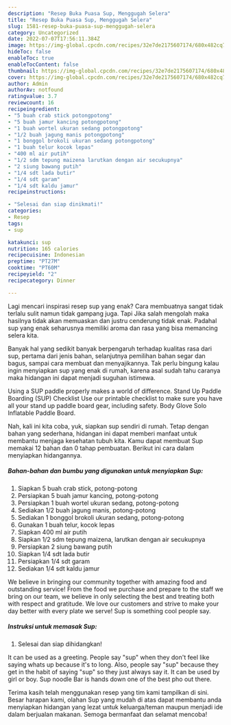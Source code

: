 ```yaml
---
description: "Resep Buka Puasa Sup, Menggugah Selera"
title: "Resep Buka Puasa Sup, Menggugah Selera"
slug: 1581-resep-buka-puasa-sup-menggugah-selera
category: Uncategorized
date: 2022-07-07T17:56:11.384Z
image: https://img-global.cpcdn.com/recipes/32e7de2175607174/680x482cq70/sup-foto-resep-utama.jpg
hideToc: false
enableToc: true
enableTocContent: false
thumbnail: https://img-global.cpcdn.com/recipes/32e7de2175607174/680x482cq70/sup-foto-resep-utama.jpg
cover: https://img-global.cpcdn.com/recipes/32e7de2175607174/680x482cq70/sup-foto-resep-utama.jpg
author: Admin
authorAv: notfound
ratingvalue: 3.7
reviewcount: 16
recipeingredient:
- "5 buah crab stick potongpotong"
- "5 buah jamur kancing potongpotong"
- "1 buah wortel ukuran sedang potongpotong"
- "1/2 buah jagung manis potongpotong"
- "1 bonggol brokoli ukuran sedang potongpotong"
- "1 buah telur kocok lepas"
- "400 ml air putih"
- "1/2 sdm tepung maizena larutkan dengan air secukupnya"
- "2 siung bawang putih"
- "1/4 sdt lada butir"
- "1/4 sdt garam"
- "1/4 sdt kaldu jamur"
recipeinstructions:

- "Selesai dan siap dinikmati!"
categories:
- Resep
tags:
- sup

katakunci: sup 
nutrition: 165 calories
recipecuisine: Indonesian
preptime: "PT27M"
cooktime: "PT60M"
recipeyield: "2"
recipecategory: Dinner

---
```



Lagi mencari inspirasi resep sup yang enak? Cara membuatnya sangat tidak terlalu sulit namun tidak gampang juga. Tapi Jika salah mengolah maka hasilnya tidak akan memuaskan dan justru cenderung tidak enak. Padahal sup yang enak seharusnya memiliki aroma dan rasa yang bisa memancing selera kita.


Banyak hal yang sedikit banyak berpengaruh terhadap kualitas rasa dari sup, pertama dari jenis bahan, selanjutnya pemilihan bahan segar dan bagus, sampai cara membuat dan menyajikannya. Tak perlu bingung kalau ingin menyiapkan sup yang enak di rumah, karena asal sudah tahu caranya maka hidangan ini dapat menjadi suguhan istimewa.

Using a SUP paddle properly makes a world of difference. Stand Up Paddle Boarding (SUP) Checklist Use our printable checklist to make sure you have all your stand up paddle board gear, including safety. Body Glove Solo Inflatable Paddle Board.


Nah, kali ini kita coba, yuk, siapkan sup sendiri di rumah. Tetap dengan bahan yang sederhana, hidangan ini dapat memberi manfaat untuk membantu menjaga kesehatan tubuh kita. Kamu dapat membuat Sup memakai 12 bahan dan 0 tahap pembuatan. Berikut ini cara dalam menyiapkan hidangannya.

<!--inarticleads1-->

##### Bahan-bahan dan bumbu yang digunakan untuk menyiapkan Sup:

1. Siapkan 5 buah crab stick, potong-potong
1. Persiapkan 5 buah jamur kancing, potong-potong
1. Persiapkan 1 buah wortel ukuran sedang, potong-potong
1. Sediakan 1/2 buah jagung manis, potong-potong
1. Sediakan 1 bonggol brokoli ukuran sedang, potong-potong
1. Gunakan 1 buah telur, kocok lepas
1. Siapkan 400 ml air putih
1. Siapkan 1/2 sdm tepung maizena, larutkan dengan air secukupnya
1. Persiapkan 2 siung bawang putih
1. Siapkan 1/4 sdt lada butir
1. Persiapkan 1/4 sdt garam
1. Sediakan 1/4 sdt kaldu jamur


We believe in bringing our community together with amazing food and outstanding service! From the food we purchase and prepare to the staff we bring on our team, we believe in only selecting the best and treating both with respect and gratitude. We love our customers and strive to make your day better with every plate we serve! Sup is something cool people say. 

<!--inarticleads2-->

##### Instruksi untuk memasak Sup:


1. Selesai dan siap dihidangkan!

It can be used as a greeting. People say &#34;sup&#34; when they don&#39;t feel like saying whats up because it&#39;s to long. Also, people say &#34;sup&#34; because they get in the habit of saying &#34;sup&#34; so they just always say it. It can be used by girl or boy. Sup noodle Bar is hands down one of the best pho out there. 

Terima kasih telah menggunakan resep yang tim kami tampilkan di sini. Besar harapan kami, olahan Sup yang mudah di atas dapat membantu anda menyiapkan hidangan yang lezat untuk keluarga/teman maupun menjadi ide dalam berjualan makanan. Semoga bermanfaat dan selamat mencoba!

